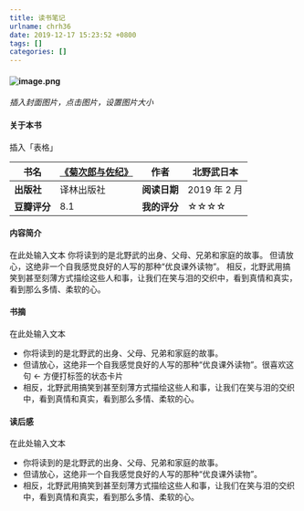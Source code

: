 ```yaml
---
title: 读书笔记
urlname: chrh36
date: 2019-12-17 15:23:52 +0800
tags: []
categories: []
---
```


#### ![image.png](https://cdn.nlark.com/yuque/0/2019/png/215718/1567507815646-d739438a-8ffd-4107-9d87-130e2104446a.png#align=left&display=inline&height=232&name=image.png&originHeight=1553&originWidth=1080&size=367334&status=done&width=161)

_插入封面图片，点击图片，设置图片大小_

#### 关于本书

插入「表格」

| **书名**     | [《菊次郎与佐纪》](https://book.douban.com/subject/25944034/) | **作者**     | 北野武日本   |
| ------------ | ------------------------------------------------------------- | ------------ | ------------ |
| **出版社**   | 译林出版社                                                    | **阅读日期** | 2019 年 2 月 |
| **豆瓣评分** | 8.1                                                           | **我的评分** | ☆☆☆☆         |

#### 内容简介

在此处输入文本
你将读到的是北野武的出身、父母、兄弟和家庭的故事。
但请放心，这绝非一个自我感觉良好的人写的那种“优良课外读物”。
相反，北野武用搞笑到甚至刻薄方式描绘这些人和事，让我们在笑与泪的交织中，看到真情和真实，看到那么多情、柔软的心。

#### 书摘

在此处输入文本

- 你将读到的是北野武的出身、父母、兄弟和家庭的故事。
- 但请放心，这绝非一个自我感觉良好的人写的那种“优良课外读物”。很喜欢这句 ← 方便打标签的状态卡片
- 相反，北野武用搞笑到甚至刻薄方式描绘这些人和事，让我们在笑与泪的交织中，看到真情和真实，看到那么多情、柔软的心。

#### 读后感

在此处输入文本

- 你将读到的是北野武的出身、父母、兄弟和家庭的故事。
- 但请放心，这绝非一个自我感觉良好的人写的那种“优良课外读物”。
- 相反，北野武用搞笑到甚至刻薄方式描绘这些人和事，让我们在笑与泪的交织中，看到真情和真实，看到那么多情、柔软的心。
